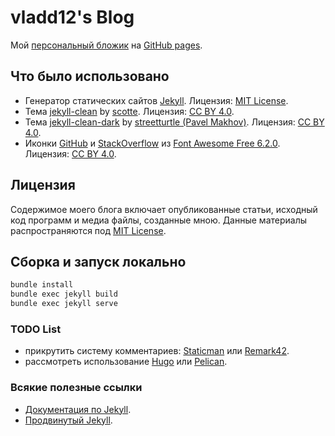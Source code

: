 # vladd12's Blog
Мой [персональный бложик](https://vladd12.github.io/) на [GitHub pages]((./.github/workflows/jekyll.yml)).

## Что было использовано
* Генератор статических сайтов [Jekyll](https://jekyllrb.com/). Лицензия: [MIT License](https://github.com/jekyll/jekyll/blob/master/LICENSE).
* Тема [jekyll-clean](https://github.com/scotte/jekyll-clean) by [scotte](https://github.com/scotte). Лицензия: [CC BY 4.0](https://github.com/scotte/jekyll-clean/blob/gh-pages/LICENSE).
* Тема [jekyll-clean-dark](https://github.com/streetturtle/jekyll-clean-dark) by [streetturtle (Pavel Makhov)](https://github.com/streetturtle). Лицензия: [CC BY 4.0](https://github.com/streetturtle/jekyll-clean-dark/blob/gh-pages/LICENSE).
* Иконки [GitHub](./assets/images/github_icon.svg) и [StackOverflow](./assets/images/stackoverflow_icon.svg) из [Font Awesome Free 6.2.0](https://fontawesome.com). Лицензия: [CC BY 4.0](https://fontawesome.com/license/free).

## Лицензия
Содержимое моего блога включает опубликованные статьи, исходный код программ и медиа файлы, созданные мною. Данные материалы распространяются под [MIT License](./LICENSE).

## Сборка и запуск локально
```bash
bundle install
bundle exec jekyll build
bundle exec jekyll serve
```

### TODO List
* прикрутить систему комментариев: [Staticman](https://staticman.net/) или [Remark42](https://remark42.com/).
* рассмотреть использование [Hugo](https://gohugo.io/) или [Pelican](https://github.com/getpelican/pelican).

### Всякие полезные ссылки
- [Документация по Jekyll](https://jekyllrb.com/docs/).
- [Продвинутый Jekyll](https://habr.com/ru/post/336266/).
